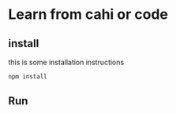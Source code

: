 # Learn from cahi or code

## install
this is some installation instructions
```bash
npm install
```

## Run